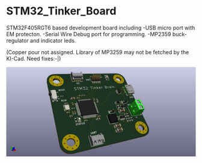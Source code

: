 # STM32_Tinker_Board
 STM32F405RGT6 based development board including
 -USB micro port with EM protecton.
 -Serial Wire Debug port for programming.
 -MP2359 buck-regulator and indicator leds.
 
 (Copper pour not assigned. Library of MP3259 may not be fetched by the KI-Cad. Need fixes:-|)
 
 ![alt text](https://github.com/mshibili/STM32_Tinker_Board/blob/main/images/STM32%20Tinker.jpg)
 

